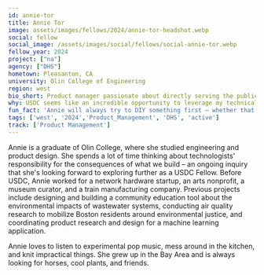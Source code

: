 ```yaml
---
id: annie-tor
title: Annie Tor
image: assets/images/fellows/2024/annie-tor-headshot.webp
social: fellow
social_image: /assets/images/social/fellows/social-annie-tor.webp
fellow_year: 2024
project: ["na"]
agency: ["DHS"]
hometown: Pleasanton, CA
university: Olin College of Engineering
region: west
bio_short: Product manager passionate about directly serving the public through technology
why: USDC seems like an incredible opportunity to leverage my technical skills to directly serve the public.
fun_fact: 'Annie will always try to DIY something first – whether that’s hemming her pants, fixing dents in her car, or haircuts.'
tags: ['west', '2024','Product_Management', 'DHS', 'active']
track: ['Product Management']
---
```


Annie is a graduate of Olin College, where she studied engineering and product design. She spends a lot of time thinking about technologists' responsibility for the consequences of what we build – an ongoing inquiry that she's looking forward to exploring further as a USDC Fellow. Before USDC, Annie worked for a network hardware startup, an arts nonprofit, a museum curator, and a train manufacturing company. Previous projects include designing and building a community education tool about the environmental impacts of wastewater systems, conducting air quality research to mobilize Boston residents around environmental justice, and coordinating product research and design for a machine learning application.

Annie loves to listen to experimental pop music, mess around in the kitchen, and knit impractical things. She grew up in the Bay Area and is always looking for horses, cool plants, and friends.

